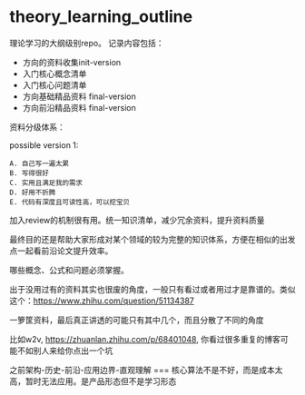 # theory_learning_outline

理论学习的大纲级别repo。
记录内容包括：
- 方向的资料收集init-version
- 入门核心概念清单
- 入门核心问题清单
- 方向基础精品资料 final-version
- 方向前沿精品资料 final-version

资料分级体系：

possible version 1:
```
A. 自己写一遍太累
B. 写得很好
C. 实用且满足我的需求
D. 好用不折腾
E. 代码有深度且可读性高，可以挖宝贝
```

加入review的机制很有用。统一知识清单，减少冗余资料，提升资料质量

最终目的还是帮助大家形成对某个领域的较为完整的知识体系，方便在相似的出发点一起看前沿论文提升效率。

哪些概念、公式和问题必须掌握。


出于没用过有的资料其实也很废的角度，一般只有看过或者用过才是靠谱的。类似这个：https://www.zhihu.com/question/51134387

一箩筐资料，最后真正讲透的可能只有其中几个，而且分散了不同的角度

比如w2v, https://zhuanlan.zhihu.com/p/68401048, 你看过很多重复的博客可能不如别人来给你点出一个坑

之前架构-历史-前沿-应用边界-直观理解 === 核心算法不是不好，而是成本太高，暂时无法应用。是产品形态但不是学习形态

